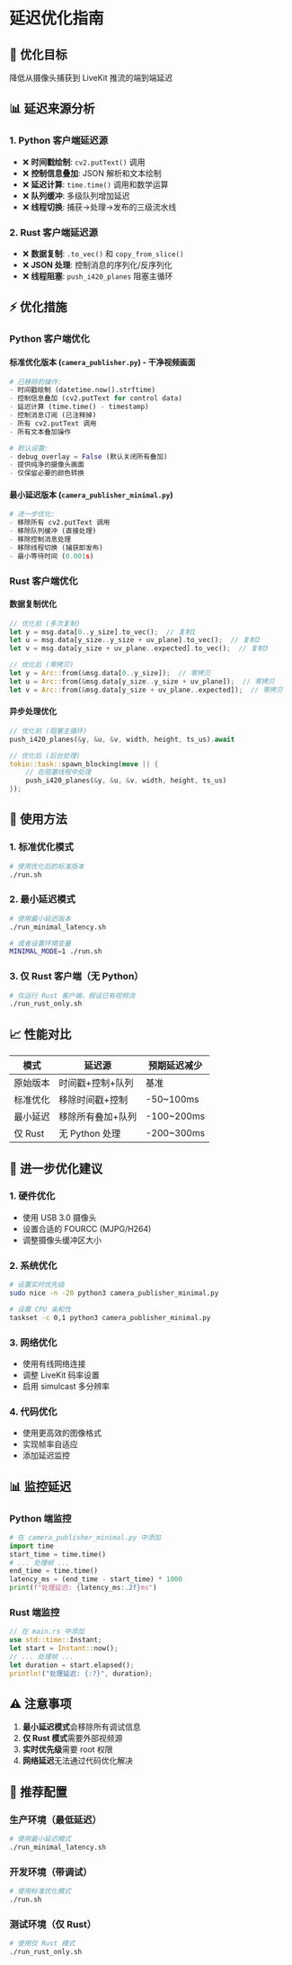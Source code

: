 # 延迟优化指南

## 🎯 优化目标
降低从摄像头捕获到 LiveKit 推流的端到端延迟

## 📊 延迟来源分析

### 1. Python 客户端延迟源
- ❌ **时间戳绘制**: `cv2.putText()` 调用
- ❌ **控制信息叠加**: JSON 解析和文本绘制
- ❌ **延迟计算**: `time.time()` 调用和数学运算
- ❌ **队列缓冲**: 多级队列增加延迟
- ❌ **线程切换**: 捕获→处理→发布的三级流水线

### 2. Rust 客户端延迟源
- ❌ **数据复制**: `.to_vec()` 和 `copy_from_slice()`
- ❌ **JSON 处理**: 控制消息的序列化/反序列化
- ❌ **线程阻塞**: `push_i420_planes` 阻塞主循环

## ⚡ 优化措施

### Python 客户端优化

#### 标准优化版本 (`camera_publisher.py`) - 干净视频画面
```python
# 已移除的操作:
- 时间戳绘制 (datetime.now().strftime)
- 控制信息叠加 (cv2.putText for control data)
- 延迟计算 (time.time() - timestamp)
- 控制消息订阅 (已注释掉)
- 所有 cv2.putText 调用
- 所有文本叠加操作

# 默认设置:
- debug_overlay = False (默认关闭所有叠加)
- 提供纯净的摄像头画面
- 仅保留必要的颜色转换
```

#### 最小延迟版本 (`camera_publisher_minimal.py`)
```python
# 进一步优化:
- 移除所有 cv2.putText 调用
- 移除队列缓冲 (直接处理)
- 移除控制消息处理
- 移除线程切换 (捕获即发布)
- 最小等待时间 (0.001s)
```

### Rust 客户端优化

#### 数据复制优化
```rust
// 优化前 (多次复制)
let y = msg.data[0..y_size].to_vec();  // 复制1
let u = msg.data[y_size..y_size + uv_plane].to_vec();  // 复制2
let v = msg.data[y_size + uv_plane..expected].to_vec();  // 复制3

// 优化后 (零拷贝)
let y = Arc::from(&msg.data[0..y_size]);  // 零拷贝
let u = Arc::from(&msg.data[y_size..y_size + uv_plane]);  // 零拷贝
let v = Arc::from(&msg.data[y_size + uv_plane..expected]);  // 零拷贝
```

#### 异步处理优化
```rust
// 优化前 (阻塞主循环)
push_i420_planes(&y, &u, &v, width, height, ts_us).await

// 优化后 (后台处理)
tokio::task::spawn_blocking(move || {
    // 在阻塞线程中处理
    push_i420_planes(&y, &u, &v, width, height, ts_us)
});
```

## 🚀 使用方法

### 1. 标准优化模式
```bash
# 使用优化后的标准版本
./run.sh
```

### 2. 最小延迟模式
```bash
# 使用最小延迟版本
./run_minimal_latency.sh

# 或者设置环境变量
MINIMAL_MODE=1 ./run.sh
```

### 3. 仅 Rust 客户端（无 Python）
```bash
# 仅运行 Rust 客户端，假设已有视频流
./run_rust_only.sh
```

## 📈 性能对比

| 模式 | 延迟源 | 预期延迟减少 |
|------|--------|-------------|
| 原始版本 | 时间戳+控制+队列 | 基准 |
| 标准优化 | 移除时间戳+控制 | -50~100ms |
| 最小延迟 | 移除所有叠加+队列 | -100~200ms |
| 仅 Rust | 无 Python 处理 | -200~300ms |

## 🔧 进一步优化建议

### 1. 硬件优化
- 使用 USB 3.0 摄像头
- 设置合适的 FOURCC (MJPG/H264)
- 调整摄像头缓冲区大小

### 2. 系统优化
```bash
# 设置实时优先级
sudo nice -n -20 python3 camera_publisher_minimal.py

# 设置 CPU 亲和性
taskset -c 0,1 python3 camera_publisher_minimal.py
```

### 3. 网络优化
- 使用有线网络连接
- 调整 LiveKit 码率设置
- 启用 simulcast 多分辨率

### 4. 代码优化
- 使用更高效的图像格式
- 实现帧率自适应
- 添加延迟监控

## 📊 监控延迟

### Python 端监控
```python
# 在 camera_publisher_minimal.py 中添加
import time
start_time = time.time()
# ... 处理帧 ...
end_time = time.time()
latency_ms = (end_time - start_time) * 1000
print(f"处理延迟: {latency_ms:.2f}ms")
```

### Rust 端监控
```rust
// 在 main.rs 中添加
use std::time::Instant;
let start = Instant::now();
// ... 处理帧 ...
let duration = start.elapsed();
println!("处理延迟: {:?}", duration);
```

## ⚠️ 注意事项

1. **最小延迟模式**会移除所有调试信息
2. **仅 Rust 模式**需要外部视频源
3. **实时优先级**需要 root 权限
4. **网络延迟**无法通过代码优化解决

## 🎯 推荐配置

### 生产环境（最低延迟）
```bash
# 使用最小延迟模式
./run_minimal_latency.sh
```

### 开发环境（带调试）
```bash
# 使用标准优化模式
./run.sh
```

### 测试环境（仅 Rust）
```bash
# 使用仅 Rust 模式
./run_rust_only.sh
```
